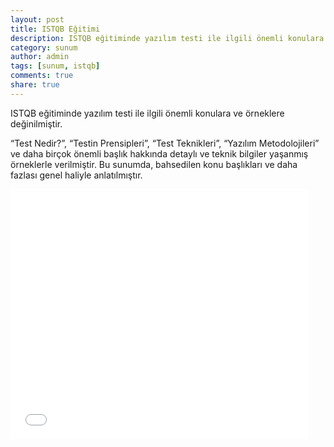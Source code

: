 ```yaml
---
layout: post
title: ISTQB Eğitimi
description: ISTQB eğitiminde yazılım testi ile ilgili önemli konulara ve örneklere değinilmiştir.
category: sunum
author: admin
tags: [sunum, istqb]
comments: true
share: true
---
```

ISTQB eğitiminde yazılım testi ile ilgili önemli konulara ve örneklere değinilmiştir.

“Test Nedir?”, “Testin Prensipleri”, “Test Teknikleri”, “Yazılım Metodolojileri” ve daha birçok önemli başlık hakkında detaylı ve teknik bilgiler yaşanmış örneklerle verilmiştir. Bu sunumda, bahsedilen konu başlıkları ve daha fazlası genel haliyle anlatılmıştır.

<iframe src="//www.slideshare.net/slideshow/embed_code/40068629" width="476" height="400" frameborder="0" marginwidth="0" marginheight="0" scrolling="no"></iframe>
